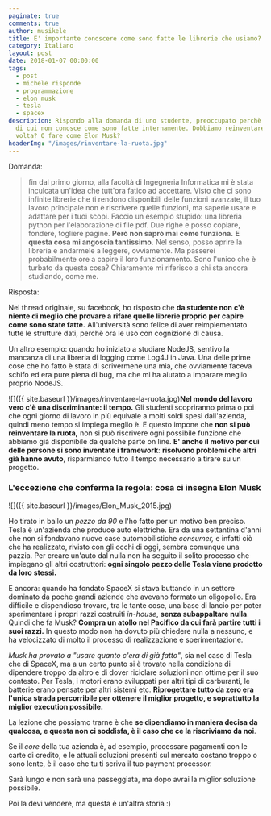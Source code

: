 ```yaml
---
paginate: true
comments: true
author: musikele
title: E' importante conoscere come sono fatte le librerie che usiamo?
category: Italiano
layout: post
date: 2018-01-07 00:00:00
tags:
  - post
  - michele risponde
  - programmazione
  - elon musk
  - tesla
  - spacex
description: Rispondo alla domanda di uno studente, preoccupato perchè usa librerie
  di cui non conosce come sono fatte internamente. Dobbiamo reinventare la ruota ogni
  volta? O fare come Elon Musk?
headerImg: "/images/rinventare-la-ruota.jpg"
---
```

Domanda: 

> fin dal primo giorno, alla facoltà di Ingegneria Informatica mi è stata inculcata un'idea che tutt'ora fatico ad accettare. Visto che ci sono infinite librerie che ti rendono disponibili delle funzioni avanzate, il tuo lavoro principale non è riscrivere quelle funzioni, ma saperle  usare e adattare per i tuoi scopi. Faccio un esempio stupido: una  libreria python per l'elaborazione di file pdf. Due righe e posso copiare, fondere, togliere pagine. **Però non saprò mai come funziona.** **E  questa cosa mi angoscia tantissimo.** Nel senso, posso aprire la libreria e  andarmele a leggere, ovviamente. Ma passerei probabilmente ore a capire il loro funzionamento. Sono l'unico che è turbato da questa cosa? Chiaramente mi riferisco a chi sta ancora studiando, come me.

Risposta:

Nel thread originale, su facebook, ho risposto che **da studente non c'è niente di meglio che provare a rifare quelle librerie proprio per capire come sono state fatte.** All'università sono felice di aver reimplementato tutte le strutture dati, perchè ora le uso con cognizione di causa. 

Un altro esempio: quando ho iniziato a studiare NodeJS, sentivo la mancanza di una libreria di logging come Log4J in Java. Una delle prime cose che ho fatto è stata di scrivermene una mia, che ovviamente faceva schifo ed era pure piena di bug, ma che mi ha aiutato a imparare meglio proprio NodeJS. 

![]({{ site.baseurl }}/images/rinventare-la-ruota.jpg)**Nel mondo del lavoro vero c'è una discriminante: il tempo.** Gli studenti scopriranno prima o poi che ogni giorno di lavoro in più equivale a molti soldi spesi dall'azienda, quindi meno tempo si impiega meglio è. E questo impone che **non si può reinventare la ruota,** non si può riscrivere ogni possibile funzione che abbiamo già disponibile da qualche parte on line. **E' anche il motivo per cui delle persone si sono inventate i framework**: **risolvono problemi che altri già hanno avuto**, risparmiando tutto il tempo necessario a tirare su un progetto. 

### L'eccezione che conferma la regola: cosa ci insegna Elon Musk

![]({{ site.baseurl }}/images/Elon_Musk_2015.jpg)

Ho tirato in ballo un _pezzo da 90_ e l'ho fatto per un motivo ben preciso. Tesla è un'azienda che produce auto elettriche. Era da una settantina d'anni che non si fondavano nuove case automobilistiche _consumer,_ e infatti ciò che ha realizzato, rivisto con gli occhi di oggi, sembra comunque una pazzia. Per creare un'auto dal nulla non ha seguito il solito processo che impiegano gli altri costruttori: **ogni singolo pezzo delle Tesla viene prodotto da loro stessi.**

E ancora: quando ha fondato SpaceX si stava buttando in un settore dominato da poche grandi aziende che avevano formato un oligopolio. Era difficile e dispendioso trovare, tra le tante cose, una base di lancio per poter sperimentare i propri razzi costruiti _in-house_, **senza subappaltare nulla**. Quindi che fa Musk? **Compra un atollo nel Pacifico da cui farà partire tutti i suoi razzi.** In questo modo non ha dovuto più chiedere nulla a nessuno, e ha velocizzato di molto il processo di realizzazione e sperimentazione. 

_Musk ha provato a "usare quanto c'era di già fatto"_, sia nel caso di Tesla che di SpaceX, ma a un certo punto si è trovato nella condizione di dipendere troppo da altro e di dover riciclare soluzioni non ottime per il suo contesto. Per Tesla, i motori erano sviluppati per altri tipi di carburanti, le batterie erano pensate per altri sistemi etc. **Riprogettare tutto da zero era l'unica strada percorribile per ottenere il miglior progetto, e soprattutto la miglior execution possibile.** 

La lezione che possiamo trarne è che **se dipendiamo in maniera decisa da qualcosa, e questa non ci soddisfa, è il caso che ce la riscriviamo da noi**. 

Se il _core_ della tua azienda è, ad esempio, processare pagamenti con le carte di credito, e le attuali soluzioni presenti sul mercato costano troppo o sono lente, è il caso che tu ti scriva il tuo payment processor. 

Sarà lungo e non sarà una passeggiata, ma dopo avrai la miglior soluzione possibile. 

Poi la devi vendere, ma questa è un'altra storia :)